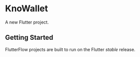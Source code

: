 # KnoWallet

A new Flutter project.

## Getting Started

FlutterFlow projects are built to run on the Flutter _stable_ release.

